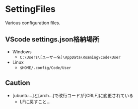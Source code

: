 # SettingFiles
 Various configuration files.

## VScode settings.json格納場所
  - Windows
    - `C:\Users\[ユーザー名]\AppData\Roaming\Code\User`
  - Linux
    - `$HOME/.config/Code/User`

## Caution
  - [ubuntu...]と[arch...]で改行コードが[CRLF]に変更されている
    - LFに戻すこと...